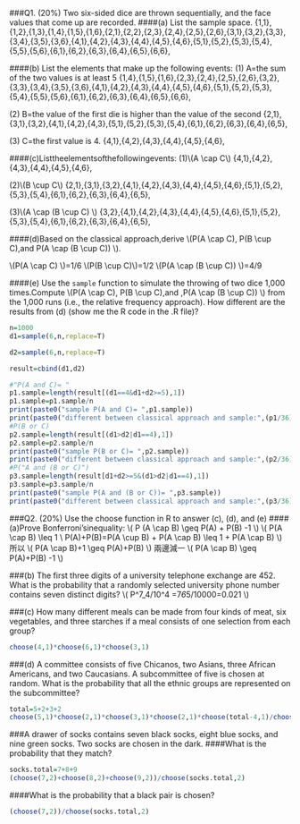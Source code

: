 ###Q1. (20%) Two six-sided dice are thrown sequentially, and the face values that come up are recorded.
####(a) List the sample space.
{1,1},{1,2},{1,3},{1,4},{1,5},{1,6},{2,1},{2,2},{2,3},{2,4},{2,5},{2,6},{3,1},{3,2},{3,3},{3,4},{3,5},{3,6},{4,1},{4,2},{4,3},{4,4},{4,5},{4,6},{5,1},{5,2},{5,3},{5,4},{5,5},{5,6},{6,1},{6,2},{6,3},{6,4},{6,5},{6,6},

####(b) List the elements that make up the following events: 
(1) A=the sum of the two values is at least 5
{1,4},{1,5},{1,6},{2,3},{2,4},{2,5},{2,6},{3,2},{3,3},{3,4},{3,5},{3,6},{4,1},{4,2},{4,3},{4,4},{4,5},{4,6},{5,1},{5,2},{5,3},{5,4},{5,5},{5,6},{6,1},{6,2},{6,3},{6,4},{6,5},{6,6},

(2) B=the value of the first die is higher than the value of the second
{2,1},{3,1},{3,2},{4,1},{4,2},{4,3},{5,1},{5,2},{5,3},{5,4},{6,1},{6,2},{6,3},{6,4},{6,5},

(3) C=the first value is 4.
{4,1},{4,2},{4,3},{4,4},{4,5},{4,6},

####(c)Listtheelementsofthefollowingevents:
(1)\\(A \cap C\\)
{4,1},{4,2},{4,3},{4,4},{4,5},{4,6},

(2)\\(B \cup C\\)
{2,1},{3,1},{3,2},{4,1},{4,2},{4,3},{4,4},{4,5},{4,6},{5,1},{5,2},{5,3},{5,4},{6,1},{6,2},{6,3},{6,4},{6,5},

(3)\\(A \cap (B \cup C) \\)
{3,2},{4,1},{4,2},{4,3},{4,4},{4,5},{4,6},{5,1},{5,2},{5,3},{5,4},{6,1},{6,2},{6,3},{6,4},{6,5},

####(d)Based on the classical approach,derive \\(P(A \cap C), P(B \cup C),and P(A \cap (B \cup C)) \\). 
 
 \\(P(A \cap C) \\)=1/6
 \\(P(B \cup C)\\)=1/2
 \\(P(A \cap (B \cup C)) \\)=4/9


####(e) Use the `sample` function to simulate the throwing of two dice 1,000 times.Compute \\(P(A \cap C), P(B \cup C),and \,P(A \cap (B \cup C)) \\) from the 1,000 runs (i.e., the relative frequency approach). How different are the results from (d) (show me the R code in the .R file)?
```r
n=1000
d1=sample(6,n,replace=T)

d2=sample(6,n,replace=T)

result=cbind(d1,d2)

#"P(A and C)= "
p1.sample=length(result[(d1==4&d1+d2>=5),1])
p1.sample=p1.sample/n
print(paste0("sample P(A and C)= ",p1.sample))
print(paste0("different between classical approach and sample:",(p1/36)-p1.sample))
#P(B or C)
p2.sample=length(result[(d1>d2|d1==4),1])
p2.sample=p2.sample/n
print(paste0("sample P(B or C)= ",p2.sample))
print(paste0("different between classical approach and sample:",(p2/36)-p2.sample))
#P("A and (B or C)")
p3.sample=length(result[d1+d2>=5&(d1>d2|d1==4),1])
p3.sample=p3.sample/n
print(paste0("sample P(A and (B or C))= ",p3.sample))
print(paste0("different between classical approach and sample:",(p3/36)-p3.sample))
```

###Q2. (20%) Use the choose function in R to answer (c), (d), and (e) 
####(a)Prove Bonferroni’sinequality: \\( P (A \cap B) \geq P(A) + P(B) -1 \\)
\\(
P(A \cap B) \leq 1 \\
P(A)+P(B)=P(A \cup B) + P(A \cap B) \leq 1 + P(A \cap B)
\\)
所以
\\(
 P(A \cap B)+1 \geq P(A)+P(B)
\\)
兩邊減一
\\(
 P(A \cap B) \geq P(A)+P(B) -1 
\\)

###(b) The first three digits of a university telephone exchange are 452. What is the probability that a randomly selected university phone number contains seven distinct digits?
\\(
P^7_4/10^4 =7*6*5/10000=0.021
\\)

###(c) How many different meals can be made from four kinds of meat, six vegetables, and three starches if a meal consists of one selection from each group?
```r
choose(4,1)*choose(6,1)*choose(3,1)
```

###(d) A committee consists of five Chicanos, two Asians, three African Americans, and two Caucasians. A subcommittee of five is chosen at random. What is the probability that all the ethnic groups are represented on the subcommittee?
```r
total=5+2+3+2
choose(5,1)*choose(2,1)*choose(3,1)*choose(2,1)*choose(total-4,1)/choose(total,5)
```

###A drawer of socks contains seven black socks, eight blue socks, and nine green socks. Two socks are chosen in the dark. 
####What is the probability that they match?
```r
socks.total=7+8+9
(choose(7,2)+choose(8,2)+choose(9,2))/choose(socks.total,2)
```
####What is the probability that a black pair is chosen?
```r
(choose(7,2))/choose(socks.total,2)
```
